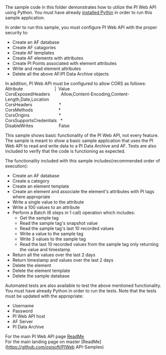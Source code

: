 The sample code in this folder demonstrates how to utilize the PI Web API using Python. You must have already [installed Pythin](https://www.python.org/downloads/release/python-373/) in order to run this sample application.  

In order to run this sample, you must configure PI Web API with the proper security to:
- Create an AF database
- Create AF catagories
- Create AF templates
- Create AF elements with attributes
- Create PI Points associated with element attributes
- Write and read element attributes
- Delete all the above AF/PI Data Archive objects  

In addition, PI Web API must be configured to allow CORS as follows:  
Attribute&nbsp;&nbsp;&nbsp;&nbsp;&nbsp;&nbsp;&nbsp;&nbsp;&nbsp;&nbsp;&nbsp;&nbsp;&nbsp;&nbsp;&nbsp;&nbsp;&nbsp;&nbsp;&nbsp;&nbsp;&nbsp;&nbsp;&nbsp;&nbsp;&nbsp;&nbsp;|&nbsp;&nbsp;Value  
CorsExposedHeaders&nbsp;&nbsp;&nbsp;&nbsp;&nbsp;&nbsp;&nbsp;&nbsp;&nbsp;Allow,Content-Encoding,Content-Length,Date,Location  
CorsHeaders&nbsp;&nbsp;&nbsp;&nbsp;&nbsp;&nbsp;&nbsp;&nbsp;&nbsp;&nbsp;&nbsp;&nbsp;&nbsp;&nbsp;&nbsp;&nbsp;&nbsp;&nbsp;&nbsp;&nbsp;&nbsp;&nbsp;*  
CorsMethods&nbsp;&nbsp;&nbsp;&nbsp;&nbsp;&nbsp;&nbsp;&nbsp;&nbsp;&nbsp;&nbsp;&nbsp;&nbsp;&nbsp;&nbsp;&nbsp;&nbsp;&nbsp;&nbsp;&nbsp;&nbsp;*  
CorsOrigins&nbsp;&nbsp;&nbsp;&nbsp;&nbsp;&nbsp;&nbsp;&nbsp;&nbsp;&nbsp;&nbsp;&nbsp;&nbsp;&nbsp;&nbsp;&nbsp;&nbsp;&nbsp;&nbsp;&nbsp;&nbsp;&nbsp;&nbsp;&nbsp;*  
CorsSupportsCredentials&nbsp;&nbsp;&nbsp;*  
DisableWrites&nbsp;&nbsp;&nbsp;&nbsp;&nbsp;&nbsp;&nbsp;&nbsp;&nbsp;&nbsp;&nbsp;&nbsp;&nbsp;&nbsp;&nbsp;&nbsp;&nbsp;&nbsp;&nbsp;&nbsp;&nbsp;False


This sample shows basic functionality of the PI Web API, not every feature. The sample is meant to show a basic sample application that uses the PI Web API to read and write data to a PI Data Archive and AF. Tests are also included to verify that the code is functioning as expected.

The functionality included with this sample includes(recommended order of execution):
- Create an AF database
- Create a category
- Create an element template
- Create an element and associate the element's attributes with PI tags where appropriate
- Write a single value to the attribute
- Write a 100 values to an attribute
- Perform a Batch (6 steps in 1 call) operation which includes:  
  - Get the sample tag  
  - Read the sample tag's snapshot value  
  - Read the sample tag's last 10 recorded values  
  - Write a value to the sample tag  
  - Write 3 values to the sample tag  
  - Read the last 10 recorded values from the sample tag only returning the value and timestamp
- Return all the values over the last 2 days
- Return timestamp and values over the last 2 days  
- Delete the element
- Delete the element template
- Delete the sample database

Automated tests are also available to test the above mentioned functionality. You must have already Python in order to run the tests. Note that the tests must be updated with the appropriate:
- Username  
- Password  
- PI Web API host  
- AF Server  
- PI Data Archive  

For the main PI Web API page [ReadMe](../)  
For the main landing page on master [ReadMe](https://github.com/osisoft/PIWeb API-Samples)